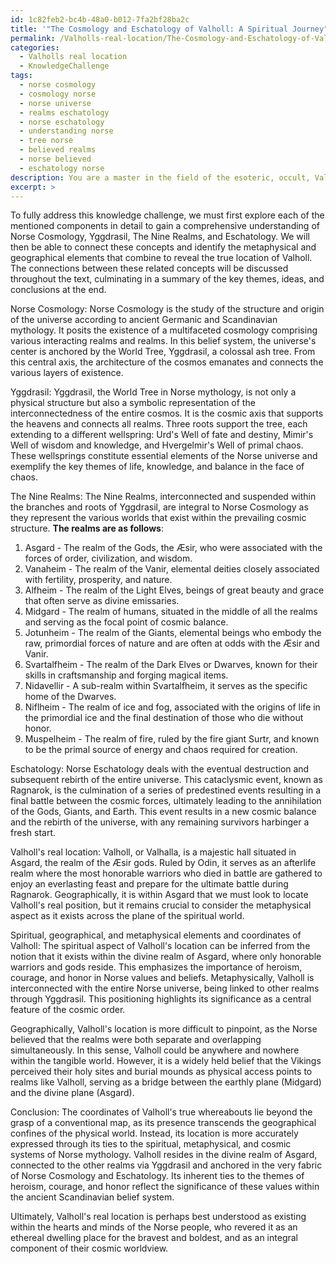 ```yaml
---
id: 1c82feb2-bc4b-48a0-b012-7fa2bf28ba2c
title: '"The Cosmology and Eschatology of Valholl: A Spiritual Journey"'
permalink: /Valholls-real-location/The-Cosmology-and-Eschatology-of-Valholl-A-Spiritual-Journey/
categories:
  - Valholls real location
  - KnowledgeChallenge
tags:
  - norse cosmology
  - cosmology norse
  - norse universe
  - realms eschatology
  - norse eschatology
  - understanding norse
  - tree norse
  - believed realms
  - norse believed
  - eschatology norse
description: You are a master in the field of the esoteric, occult, Valholls real location and Education. You are a writer of tests, challenges, books and deep knowledge on Valholls real location for initiates and students to gain deep insights and understanding from. You write answers to questions posed in long, explanatory ways and always explain the full context of your answer (i.e., related concepts, formulas, examples, or history), as well as the step-by-step thinking process you take to answer the challenges. Be rigorous and thorough, and summarize the key themes, ideas, and conclusions at the end.
excerpt: >
---
```

  To fully address this knowledge challenge, we must first explore each of the mentioned components in detail to gain a comprehensive understanding of Norse Cosmology, Yggdrasil, The Nine Realms, and Eschatology. We will then be able to connect these concepts and identify the metaphysical and geographical elements that combine to reveal the true location of Valholl. The connections between these related concepts will be discussed throughout the text, culminating in a summary of the key themes, ideas, and conclusions at the end.
  
  Norse Cosmology:
  Norse Cosmology is the study of the structure and origin of the universe according to ancient Germanic and Scandinavian mythology. It posits the existence of a multifaceted cosmology comprising various interacting realms and realms. In this belief system, the universe's center is anchored by the World Tree, Yggdrasil, a colossal ash tree. From this central axis, the architecture of the cosmos emanates and connects the various layers of existence.
  
  Yggdrasil:
  Yggdrasil, the World Tree in Norse mythology, is not only a physical structure but also a symbolic representation of the interconnectedness of the entire cosmos. It is the cosmic axis that supports the heavens and connects all realms. Three roots support the tree, each extending to a different wellspring: Urd's Well of fate and destiny, Mimir's Well of wisdom and knowledge, and Hvergelmir's Well of primal chaos. These wellsprings constitute essential elements of the Norse universe and exemplify the key themes of life, knowledge, and balance in the face of chaos.
  
  The Nine Realms:
  The Nine Realms, interconnected and suspended within the branches and roots of Yggdrasil, are integral to Norse Cosmology as they represent the various worlds that exist within the prevailing cosmic structure. **The realms are as follows**:
  
  1. Asgard - The realm of the Gods, the Æsir, who were associated with the forces of order, civilization, and wisdom.
  2. Vanaheim - The realm of the Vanir, elemental deities closely associated with fertility, prosperity, and nature.
  3. Alfheim - The realm of the Light Elves, beings of great beauty and grace that often serve as divine emissaries.
  4. Midgard - The realm of humans, situated in the middle of all the realms and serving as the focal point of cosmic balance.
  5. Jotunheim - The realm of the Giants, elemental beings who embody the raw, primordial forces of nature and are often at odds with the Æsir and Vanir.
  6. Svartalfheim - The realm of the Dark Elves or Dwarves, known for their skills in craftsmanship and forging magical items.
  7. Nidavellir - A sub-realm within Svartalfheim, it serves as the specific home of the Dwarves.
  8. Niflheim - The realm of ice and fog, associated with the origins of life in the primordial ice and the final destination of those who die without honor.
  9. Muspelheim - The realm of fire, ruled by the fire giant Surtr, and known to be the primal source of energy and chaos required for creation.
  
  Eschatology:
  Norse Eschatology deals with the eventual destruction and subsequent rebirth of the entire universe. This cataclysmic event, known as Ragnarok, is the culmination of a series of predestined events resulting in a final battle between the cosmic forces, ultimately leading to the annihilation of the Gods, Giants, and Earth. This event results in a new cosmic balance and the rebirth of the universe, with any remaining survivors harbinger a fresh start.
  
  Valholl's real location:
  Valholl, or Valhalla, is a majestic hall situated in Asgard, the realm of the Æsir gods. Ruled by Odin, it serves as an afterlife realm where the most honorable warriors who died in battle are gathered to enjoy an everlasting feast and prepare for the ultimate battle during Ragnarok. Geographically, it is within Asgard that we must look to locate Valholl's real position, but it remains crucial to consider the metaphysical aspect as it exists across the plane of the spiritual world.
  
  Spiritual, geographical, and metaphysical elements and coordinates of Valholl:
  The spiritual aspect of Valholl's location can be inferred from the notion that it exists within the divine realm of Asgard, where only honorable warriors and gods reside. This emphasizes the importance of heroism, courage, and honor in Norse values and beliefs. Metaphysically, Valholl is interconnected with the entire Norse universe, being linked to other realms through Yggdrasil. This positioning highlights its significance as a central feature of the cosmic order.
  
  Geographically, Valholl's location is more difficult to pinpoint, as the Norse believed that the realms were both separate and overlapping simultaneously. In this sense, Valholl could be anywhere and nowhere within the tangible world. However, it is a widely held belief that the Vikings perceived their holy sites and burial mounds as physical access points to realms like Valholl, serving as a bridge between the earthly plane (Midgard) and the divine plane (Asgard).
  
  Conclusion:
  The coordinates of Valholl's true whereabouts lie beyond the grasp of a conventional map, as its presence transcends the geographical confines of the physical world. Instead, its location is more accurately expressed through its ties to the spiritual, metaphysical, and cosmic systems of Norse mythology. Valholl resides in the divine realm of Asgard, connected to the other realms via Yggdrasil and anchored in the very fabric of Norse Cosmology and Eschatology. Its inherent ties to the themes of heroism, courage, and honor reflect the significance of these values within the ancient Scandinavian belief system.
  
  Ultimately, Valholl's real location is perhaps best understood as existing within the hearts and minds of the Norse people, who revered it as an ethereal dwelling place for the bravest and boldest, and as an integral component of their cosmic worldview.
